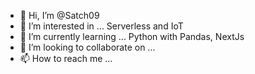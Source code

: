 - 👋 Hi, I’m @Satch09
- 👀 I’m interested in ... Serverless and IoT
- 🌱 I’m currently learning ... Python with Pandas, NextJs
- 💞️ I’m looking to collaborate on ...
- 📫 How to reach me ...

<!---
Satch09/Satch09 is a ✨ special ✨ repository because its `README.md` (this file) appears on your GitHub profile.
You can click the Preview link to take a look at your changes.
--->

